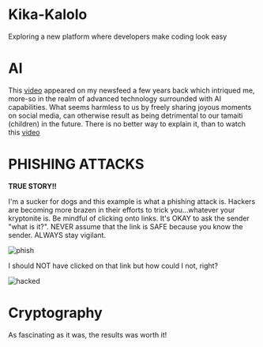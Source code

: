 # Kika-Kalolo
Exploring a new platform where developers make coding look easy

# AI

This [video](https://www.youtube.com/watch?v=F4WZ_k0vUDM) appeared on my newsfeed a few years back which intriqued me, more-so in the realm of advanced technology surrounded with AI capabilities. What seems harmless to us by freely sharing joyous moments on social media, can otherwise result as being detrimental to our tamaiti (children) in the future. There is no better way to explain it, than to watch this [video](https://www.youtube.com/watch?v=F4WZ_k0vUDM)

# PHISHING ATTACKS

**TRUE STORY!!**

I'm a sucker for dogs and this example is what a phishing attack is. Hackers are becoming more brazen in their efforts to trick you...whatever your kryptonite is. Be mindful of clicking onto links. It's OKAY to ask the sender "what is it?". NEVER assume that the link is SAFE because you know the sender. ALWAYS stay vigilant. 

![phish](https://github.com/user-attachments/assets/bcf26851-281f-4d16-90e9-7dda88c996d3)

I should NOT have clicked on that link but how could I not, right? 

![hacked](https://github.com/user-attachments/assets/e22cfcbd-5d30-48d0-9cb9-8ac5cd3e3e27)



# Cryptography

As fascinating as it was, the results was worth it!
